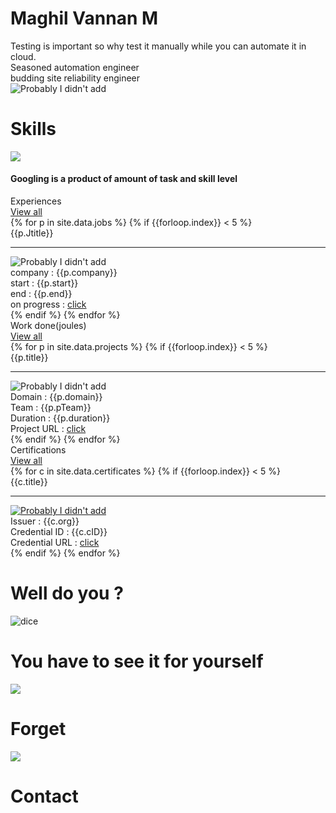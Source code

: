 <div class="flex-center">
  <!---<div class="center" style="width:350px;">
    <img class="dp" src="{{site.baseurl}}/images/harold.jpg">
    <div class="quote">
      <div>Developing webpages from scratch is fun</div>
      <div class="author"> ~ Maghil Vannan M</div>
    </div>
  </div> --->
  <div id='container'></div>
    <div class="intro">
      <div class="leftside block-head">
        <h1 class="heading-intro">Maghil Vannan M</h1>
        <div class="para flex-column">
          <div>Testing is important so why test it manually while you can automate it in cloud.</div>
          <div>Seasoned automation engineer</div>
          <div>budding site reliability engineer</div>
        </div>
      </div>
      <div class="dp-parent">
        <img class="dp" src="{{site.baseurl}}/images/semi%20formal.jpg" alt="Probably I didn't add">
      </div>
    </div>
    <div class="grand-parent">
      <h1 class="heading">Skills</h1>
      <div class ="parent-margin">
        <img class ="chart" src="{{site.baseurl}}/images/skillChart.png">
        <div class ="center-hor">
          <h4>Googling is a product of amount of task and skill level</h4>
        </div>
      </div>
    </div>
    <div class="grand-parent">
      <div class="flex-changer heading">
        <div class="heading-groups">Experiences</div>
        <div><a href="{{site.baseurl}}/projects" class="btn btn-github">View all</a></div>
      </div>
      <div class="parent">
        {% for p in site.data.jobs %}
          {% if {{forloop.index}} < 5 %}  <!-- for loop starts from 1-->
            <div class="child">
              <div class="title">{{p.Jtitle}}</div>
              <hr class="seperator">
              <div><img class="project-img" src="{{site.baseurl}}/images/jobs/{{p.img}}" alt="Probably I didn't add"></div>
              <div class="details">
                <div>company : {{p.company}}</div>   
                <div>start : {{p.start}}</div>       
                <div>end : {{p.end}}</div>           
                <div>on progress : <a class="course" href="{{p.pURL}}">click</a></div>
              </div>
            </div>
          {% endif %}
        {% endfor %}
      </div>
    </div>
    <div class="grand-parent">
      <div class="flex-changer heading">
        <div class="heading-groups">Work done(joules)</div>
        <div><a href="{{site.baseurl}}/projects" class="btn btn-github">View all</a></div>
      </div>
      <div class="parent">
        {% for p in site.data.projects %}
          {% if {{forloop.index}} < 5 %}  <!-- for loop starts from 1-->
            <div class="child">
              <div class="title">{{p.title}}</div>
              <hr class="seperator">
              <div><img class="project-img" src="{{site.baseurl}}/images/projects/{{p.pImg}}" alt="Probably I didn't add"></div>
              <div class="details">
                <div>Domain : {{p.domain}}</div>
                <div>Team : {{p.pTeam}}</div>   
                <div>Duration : {{p.duration}}</div>                 
                <div>Project URL : <a class="course" href="{{p.pURL}}">click</a></div>
              </div>
            </div>
          {% endif %}
        {% endfor %}
      </div>
    </div>
    <div class="grand-parent">
      <div class="flex-changer heading">
        <div class="heading-groups">Certifications</div>
        <div><a href="{{site.baseurl}}/certificates" class="btn btn-github">View all</a></div>
      </div> 
      <div class="parent">
        {% for c in site.data.certificates %}
          {% if {{forloop.index}} < 5 %}
            <div class="child">
              <div class="title">{{c.title}}</div>
              <hr class="seperator">
              <div>
                <a href="{{site.baseurl}}/images/certificates/{{c.cImg}}" >
                  <img class="certificate-img" src="{{site.baseurl}}/images/certificates/{{c.cImg}}" alt="Probably I didn't add">
                </a>
              </div>
              <div class="details">
                <div>Issuer : {{c.org}}</div>
                <div>Credential ID : {{c.cID}}</div>
                <div>Credential URL : <a class="course" href="{{c.cURL}}">click</a></div>
              </div>
            </div>
          {% endif %}
        {% endfor %}
      </div>
    <div>
    <div class="grand-parent">
      <h1 class="heading">Well do you ?</h1>
      <div class="parent-margin">
        <div class="dice-child">
          <img onclick="thoughts()" class ="dice" src="{{site.baseurl}}/images/random1.png" alt="dice">
        </div>
        <div class ="random-post center-hor">
          <div id="idea"></div>
        </div>
      </div>
    </div>
    <div class="grand-parent">
      <h1 class="heading"> You have to see it for yourself </h1>
      <div class="parent-margin">      
        <div class="pill-child">
          <img onclick="forget()" class="pill" src="{{site.baseurl}}/images/blue.png"><h1 class="pill-text">Forget</h1>
        </div>
        <div class="pill-child">
          <img onclick="contact()" class="pill" src="{{site.baseurl}}/images/red.png"><h1 class="pill-text">Contact</h1>
        </div>
      </div>
    </div>
  </div>
</div>

